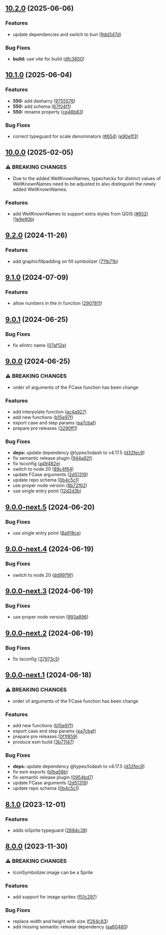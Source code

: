 ## [10.2.0](https://github.com/geostyler/geostyler-style/compare/v10.1.0...v10.2.0) (2025-06-06)

### Features

* update dependencies and switch to bun ([9dd347d](https://github.com/geostyler/geostyler-style/commit/9dd347d98464ddc61fa21190bad877d3ce8edd5c))

### Bug Fixes

* **build:** use vite for build ([dfc3800](https://github.com/geostyler/geostyler-style/commit/dfc3800a922c440990a4b1d8a4c0124645af2e16))

## [10.1.0](https://github.com/geostyler/geostyler-style/compare/v10.0.0...v10.1.0) (2025-06-04)


### Features

* **550:** add dasharry ([9755576](https://github.com/geostyler/geostyler-style/commit/9755576dc45150f493454f91430c071d7f2131de))
* **550:** add schema ([67f04f1](https://github.com/geostyler/geostyler-style/commit/67f04f15edc4b4832c21e1e83ae2e704527d5bab))
* **550:** rename property ([ce48b83](https://github.com/geostyler/geostyler-style/commit/ce48b83513391fa1573340ab52df259fa0f2b2a9))


### Bug Fixes

* correct typeguard for scale denominators ([#654](https://github.com/geostyler/geostyler-style/issues/654)) ([e90e1f3](https://github.com/geostyler/geostyler-style/commit/e90e1f373993075b771d3779b63e75c4a5367acf))

## [10.0.0](https://github.com/geostyler/geostyler-style/compare/v9.2.0...v10.0.0) (2025-02-05)


### ⚠ BREAKING CHANGES

* Due to the added WellKnownNames, typechecks for distinct values of WellKnownNames need to be adjusted to also distinguish the newly added WellKnownNames.

### Features

* add WellKnownNames to support extra styles from QGIS ([#652](https://github.com/geostyler/geostyler-style/issues/652)) ([1e9e90b](https://github.com/geostyler/geostyler-style/commit/1e9e90be9fd11b710772cd5a77334fb887df4fee))

## [9.2.0](https://github.com/geostyler/geostyler-style/compare/v9.1.0...v9.2.0) (2024-11-26)


### Features

* add graphicfillpadding on fill symbolizer ([711b71b](https://github.com/geostyler/geostyler-style/commit/711b71ba31e822bf8e72b733d2aad1fcef3f7d95))

## [9.1.0](https://github.com/geostyler/geostyler-style/compare/v9.0.1...v9.1.0) (2024-07-09)


### Features

* allow numbers in the in function ([2907811](https://github.com/geostyler/geostyler-style/commit/2907811f4d0c3efe61650d816406c6b7a57bbe9a))

## [9.0.1](https://github.com/geostyler/geostyler-style/compare/v9.0.0...v9.0.1) (2024-06-25)


### Bug Fixes

* fix elintrc name ([07af12e](https://github.com/geostyler/geostyler-style/commit/07af12e65b7840820c440442abad989e813a5431))

## [9.0.0](https://github.com/geostyler/geostyler-style/compare/v8.1.0...v9.0.0) (2024-06-25)


### ⚠ BREAKING CHANGES

* order of arguments of the FCase function has been change

### Features

* add interpolate function ([ac4a927](https://github.com/geostyler/geostyler-style/commit/ac4a9270b70a2d388a3954f2e7d6e6c94ea120eb))
* add new functions ([b15e97f](https://github.com/geostyler/geostyler-style/commit/b15e97f91210f989725b92ed7b0d8bf3bed51ea3))
* export case and step params ([ea7cbaf](https://github.com/geostyler/geostyler-style/commit/ea7cbaf42dbc91495d0fa4b8fa7ca8f11d60dcae))
* prepare pre releases ([3290ff1](https://github.com/geostyler/geostyler-style/commit/3290ff124d5e5d3d69345ee4aca83d3d66fd45e2))


### Bug Fixes

* **deps:** update dependency @types/lodash to v4.17.5 ([d32fec9](https://github.com/geostyler/geostyler-style/commit/d32fec9d3b396349f501a19660fe1bbdb9b5a515))
* fix semantic release plugin ([944a92f](https://github.com/geostyler/geostyler-style/commit/944a92faa85cdafd384ed732aafef3df870969a0))
* fix tsconfig ([a49482e](https://github.com/geostyler/geostyler-style/commit/a49482ea49842f039ce3bbd189e894090e14a106))
* switch to node 20 ([89c4f64](https://github.com/geostyler/geostyler-style/commit/89c4f64661976200cc38aa85462fed5e5025e495))
* update FCase arguments ([2d51319](https://github.com/geostyler/geostyler-style/commit/2d513191a62b58a841c695c3ba0e3fd0426d9dcb))
* update repo schema ([0b4c5c1](https://github.com/geostyler/geostyler-style/commit/0b4c5c144dc72c0591327478152a1a92c1e23a29))
* use proper node version ([8b72f62](https://github.com/geostyler/geostyler-style/commit/8b72f62fb9597faa4ade9242afbb8a1075822d6f))
* use single entry point ([12d2d3b](https://github.com/geostyler/geostyler-style/commit/12d2d3b9b1ebd3d683306b932b29339bb8bc9049))

## [9.0.0-next.5](https://github.com/geostyler/geostyler-style/compare/v9.0.0-next.4...v9.0.0-next.5) (2024-06-20)


### Bug Fixes

* use single entry point ([8a918ce](https://github.com/geostyler/geostyler-style/commit/8a918ce2a59c00d2206e5b818568f402ace13a57))

## [9.0.0-next.4](https://github.com/geostyler/geostyler-style/compare/v9.0.0-next.3...v9.0.0-next.4) (2024-06-19)


### Bug Fixes

* switch to node 20 ([dd9979f](https://github.com/geostyler/geostyler-style/commit/dd9979f32960c146520f8a380caaa99bc2d4416e))

## [9.0.0-next.3](https://github.com/geostyler/geostyler-style/compare/v9.0.0-next.2...v9.0.0-next.3) (2024-06-19)


### Bug Fixes

* use proper node version ([993a896](https://github.com/geostyler/geostyler-style/commit/993a896d84687a54c0e5f9f8b1329940cde46165))

## [9.0.0-next.2](https://github.com/geostyler/geostyler-style/compare/v9.0.0-next.1...v9.0.0-next.2) (2024-06-19)


### Bug Fixes

* fix tsconfig ([37973c5](https://github.com/geostyler/geostyler-style/commit/37973c56bdedcade31e213ef3a33345a2a3ce27c))

## [9.0.0-next.1](https://github.com/geostyler/geostyler-style/compare/v8.1.0...v9.0.0-next.1) (2024-06-18)


### ⚠ BREAKING CHANGES

* order of arguments of the FCase function has been change

### Features

* add new functions ([b15e97f](https://github.com/geostyler/geostyler-style/commit/b15e97f91210f989725b92ed7b0d8bf3bed51ea3))
* export case and step params ([ea7cbaf](https://github.com/geostyler/geostyler-style/commit/ea7cbaf42dbc91495d0fa4b8fa7ca8f11d60dcae))
* prepare pre releases ([0f1f859](https://github.com/geostyler/geostyler-style/commit/0f1f8595e60897e1c0ced88406424f9a75fb2431))
* produce esm build ([3b71147](https://github.com/geostyler/geostyler-style/commit/3b71147905265b9f96b6856ab61bc5962a32f532))


### Bug Fixes

* **deps:** update dependency @types/lodash to v4.17.5 ([d32fec9](https://github.com/geostyler/geostyler-style/commit/d32fec9d3b396349f501a19660fe1bbdb9b5a515))
* fix esm exports ([bfba56b](https://github.com/geostyler/geostyler-style/commit/bfba56b965e6eaf1c9f55b167ec1e0d39e9bcb6b))
* fix semantic release plugin ([0954bd7](https://github.com/geostyler/geostyler-style/commit/0954bd7a0194a125436aa55a9cf92103e2983632))
* update FCase arguments ([2d51319](https://github.com/geostyler/geostyler-style/commit/2d513191a62b58a841c695c3ba0e3fd0426d9dcb))
* update repo schema ([0b4c5c1](https://github.com/geostyler/geostyler-style/commit/0b4c5c144dc72c0591327478152a1a92c1e23a29))

## [8.1.0](https://github.com/geostyler/geostyler-style/compare/v8.0.0...v8.1.0) (2023-12-01)


### Features

* adds isSprite typeguard ([2684c38](https://github.com/geostyler/geostyler-style/commit/2684c3836dd90658de79dbd5d552142321bad389))

## [8.0.0](https://github.com/geostyler/geostyler-style/compare/v7.5.0...v8.0.0) (2023-11-30)


### ⚠ BREAKING CHANGES

* IconSymbolizer.image can be a Sprite

### Features

* add support for image sprites ([f51c297](https://github.com/geostyler/geostyler-style/commit/f51c29760ab0536b50edbeab648785fd72f43bc2))


### Bug Fixes

*  replace width and height with size ([f264c83](https://github.com/geostyler/geostyler-style/commit/f264c830cfd213a6c98aba9314b462d8452ef573))
* add missing semantic-release dependency ([aa60480](https://github.com/geostyler/geostyler-style/commit/aa6048023b89ba0f8f217ead4b0c542c375c65ec))

